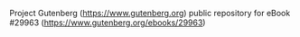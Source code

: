 Project Gutenberg (https://www.gutenberg.org) public repository for eBook #29963 (https://www.gutenberg.org/ebooks/29963)
